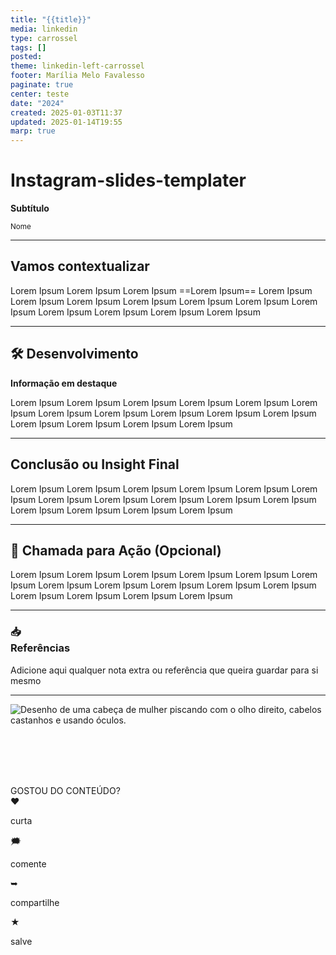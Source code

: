 ```yaml
---
title: "{{title}}"
media: linkedin
type: carrossel
tags: []
posted: 
theme: linkedin-left-carrossel
footer: Marília Melo Favalesso
paginate: true
center: teste
date: "2024"
created: 2025-01-03T11:37
updated: 2025-01-14T19:55
marp: true
---
```

# Instagram-slides-templater

**Subtítulo**

<small>Nome</small>

---
## Vamos contextualizar

Lorem Ipsum Lorem Ipsum Lorem Ipsum ==Lorem Ipsum== Lorem Ipsum Lorem Ipsum Lorem Ipsum Lorem Ipsum Lorem Ipsum Lorem Ipsum Lorem Ipsum Lorem Ipsum Lorem Ipsum Lorem Ipsum Lorem Ipsum

---
## 🛠️ Desenvolvimento  
**Informação em destaque**

Lorem Ipsum Lorem Ipsum Lorem Ipsum Lorem Ipsum Lorem Ipsum Lorem Ipsum Lorem Ipsum Lorem Ipsum Lorem Ipsum Lorem Ipsum Lorem Ipsum Lorem Ipsum Lorem Ipsum Lorem Ipsum Lorem Ipsum  

---
##  Conclusão ou Insight Final  

Lorem Ipsum Lorem Ipsum Lorem Ipsum Lorem Ipsum Lorem Ipsum Lorem Ipsum Lorem Ipsum Lorem Ipsum Lorem Ipsum Lorem Ipsum Lorem Ipsum Lorem Ipsum Lorem Ipsum Lorem Ipsum Lorem Ipsum  

---
## 📣 Chamada para Ação (Opcional)  

Lorem Ipsum Lorem Ipsum Lorem Ipsum Lorem Ipsum Lorem Ipsum Lorem Ipsum Lorem Ipsum Lorem Ipsum Lorem Ipsum Lorem Ipsum Lorem Ipsum Lorem Ipsum Lorem Ipsum Lorem Ipsum Lorem Ipsum  


---
### 📥 <br> Referências 

Adicione aqui qualquer nota extra ou referência que queira guardar para si mesmo

---
<img src="https://github.com/mmfava/my-social-media-content/blob/feature/template-instagram/theme/figs/bonequinho1.png?raw=true" class="bonequinho" alt="Desenho de uma cabeça de mulher piscando com o olho direito, cabelos castanhos e usando óculos.">

<!-- Texto Principal -->
<br> <br> <br> <br> 
<div class="texto-principal">GOSTOU DO CONTEÚDO?</div>

<!-- Linha divisória -->
<div class="linha"></div>

<!-- Ícones de interação -->
<div class="icones">
  <div>
    <h>❤</h>
    <p>curta</p>
  </div>
  <div>
    <h>🗯</h>
    <p>comente</p>
  </div>
  <div>
    <h>➥</h>
    <p>compartilhe</p>
  </div>
  <div>
    <h>★</h>
    <p>salve</p>
  </div>
</div>



